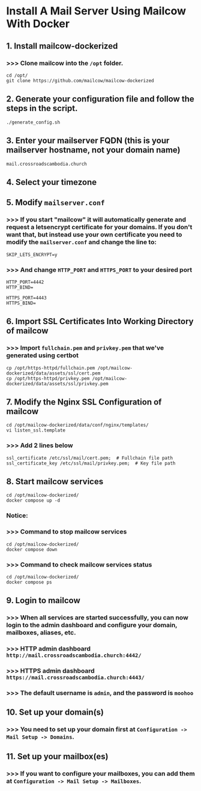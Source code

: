 # Install A Mail Server Using Mailcow With Docker
## 1. Install mailcow-dockerized
### >>> Clone mailcow into the `/opt` folder.

```
cd /opt/
git clone https://github.com/mailcow/mailcow-dockerized
```

## 2. Generate your configuration file and follow the steps in the script.

```
./generate_config.sh
```

## 3. Enter your mailserver FQDN (this is your mailserver hostname, not your domain name)

```
mail.crossroadscambodia.church
```

## 4. Select your timezone

## 5. Modify `mailserver.conf`

### >>> If you start "mailcow" it will automatically generate and request a letsencrypt certificate for your domains. If you don't want that, but instead use your own certificate you need to modify the `mailserver.conf` and change the line to:

```
SKIP_LETS_ENCRYPT=y
```

### >>> And change `HTTP_PORT` and `HTTPS_PORT` to your desired port

```
HTTP_PORT=4442
HTTP_BIND=

HTTPS_PORT=4443
HTTPS_BIND=
```

## 6. Import SSL Certificates Into Working Directory of mailcow
### >>> Import `fullchain.pem` and `privkey.pem` that we've generated using certbot

```
cp /opt/https-httpd/fullchain.pem /opt/mailcow-dockerized/data/assets/ssl/cert.pem
cp /opt/https-httpd/privkey.pem /opt/mailcow-dockerized/data/assets/ssl/privkey.pem
```

## 7. Modify the Nginx SSL Configuration of mailcow

```
cd /opt/mailcow-dockerized/data/conf/nginx/templates/
vi listen_ssl.template
```

### >>> Add 2 lines below

```
ssl_certificate /etc/ssl/mail/cert.pem;  # Fullchain file path
ssl_certificate_key /etc/ssl/mail/privkey.pem;  # Key file path
```


## 8. Start mailcow services

```
cd /opt/mailcow-dockerized/
docker compose up -d
```

### Notice:
### >>> Command to stop mailcow services

```
cd /opt/mailcow-dockerized/
docker compose down
```

### >>> Command to check mailcow services status

```
cd /opt/mailcow-dockerized/
docker compose ps
```

## 9. Login to mailcow

### >>> When all services are started successfully, you can now login to the admin dashboard and configure your domain, mailboxes, aliases, etc.

### >>> HTTP admin dashboard `http://mail.crossroadscambodia.church:4442/`

### >>> HTTPS admin dashboard `https://mail.crossroadscambodia.church:4443/`

### >>> The default username is `admin`, and the password is `moohoo`

## 10. Set up your domain(s)

### >>> You need to set up your domain first at `Configuration -> Mail Setup -> Domains`.

## 11. Set up your mailbox(es)

### >>> If you want to configure your mailboxes, you can add them at `Configuration -> Mail Setup -> Mailboxes`.

